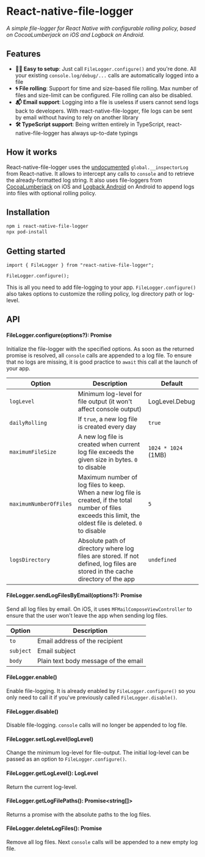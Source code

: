 # React-native-file-logger

_A simple file-logger for React Native with configurable rolling policy, based on CocoaLumberjack on iOS and Logback on Android._

## Features
* **💆‍♂️ Easy to setup**: Just call `FileLogger.configure()` and you're done. All your existing `console.log/debug/...` calls are automatically logged into a file
* **🌀 File rolling**: Support for time and size-based file rolling. Max number of files and size-limit can be configured. File rolling can also be disabled.
* **📬 Email support**: Logging into a file is useless if users cannot send logs back to developers. With react-native-file-logger, file logs can be sent by email without having to rely on another library
* **🛠 TypeScript support**: Being written entirely in TypeScript, react-native-file-logger has always up-to-date typings

## How it works
React-native-file-logger uses the [undocumented](https://github.com/facebook/react-native/blob/3c9e5f1470c91ff8a161d8e248cf0a73318b1f40/Libraries/polyfills/console.js#L433) `global.__inspectorLog` from React-native. It allows to intercept any calls to `console` and to retrieve the already-formatted log string. It also uses file-loggers from [CocoaLumberjack](https://github.com/CocoaLumberjack/CocoaLumberjack) on iOS and [Logback Android](https://github.com/tony19/logback-android) on Android to append logs into files with optional rolling policy.

## Installation

```sh
npm i react-native-file-logger
npx pod-install
```

## Getting started

```
import { FileLogger } from "react-native-file-logger";

FileLogger.configure();
```

This is all you need to add file-logging to your app. `FileLogger.configure()` also takes options to customize the rolling policy, log directory path or log-level.

## API

#### FileLogger.configure(options?): Promise

Initialize the file-logger with the specified options. As soon as the returned promise is resolved, all `console` calls are appended to a log file. To ensure that no logs are missing, it is good practice to `await` this call at the launch of your app.

| Option | Description | Default |
| --- | --- | --- |
| `logLevel` | Minimum log-level for file output (it won't affect console output) | LogLevel.Debug |
| `dailyRolling` | If `true`, a new log file is created every day | `true` |
| `maximumFileSize` | A new log file is created when current log file exceeds the given size in bytes. `0` to disable | `1024 * 1024` (1MB) |
| `maximumNumberOfFiles` | Maximum number of log files to keep. When a new log file is created, if the total number of files exceeds this limit, the oldest file is deleted. `0` to disable | `5` |
| `logsDirectory` | Absolute path of directory where log files are stored. If not defined, log files are stored in the cache directory of the app | `undefined` |

#### FileLogger.sendLogFilesByEmail(options?): Promise

Send all log files by email. On iOS, it uses `MFMailComposeViewController` to ensure that the user won't leave the app when sending log files.

| Option | Description |
| --- | --- |
| `to` | Email address of the recipient |
| `subject` | Email subject |
| `body` | Plain text body message of the email |

#### FileLogger.enable()

Enable file-logging. It is already enabled by `FileLogger.configure()` so you only need to call it if you've previously called `FileLogger.disable()`.

#### FileLogger.disable()

Disable file-logging. `console` calls will no longer be appended to log file.

#### FileLogger.setLogLevel(logLevel)

Change the minimum log-level for file-output. The initial log-level can be passed as an option to `FileLogger.configure()`.

#### FileLogger.getLogLevel(): LogLevel

Return the current log-level.

#### FileLogger.getLogFilePaths(): Promise<string[]>

Returns a promise with the absolute paths to the log files.

#### FileLogger.deleteLogFiles(): Promise

Remove all log files. Next `console` calls will be appended to a new empty log file.
